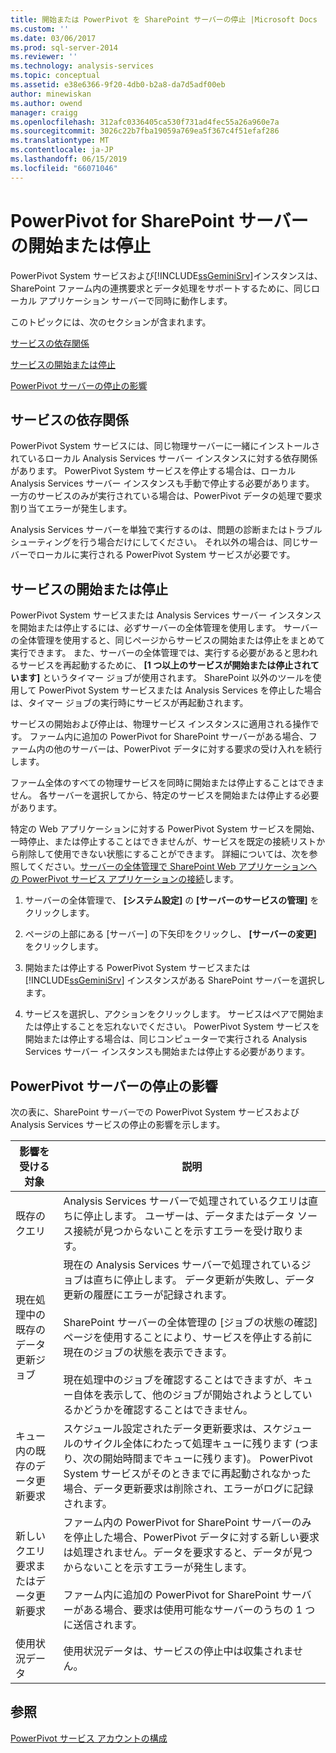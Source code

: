 ```yaml
---
title: 開始または PowerPivot を SharePoint サーバーの停止 |Microsoft Docs
ms.custom: ''
ms.date: 03/06/2017
ms.prod: sql-server-2014
ms.reviewer: ''
ms.technology: analysis-services
ms.topic: conceptual
ms.assetid: e38e6366-9f20-4db0-b2a8-da7d5adf00eb
author: minewiskan
ms.author: owend
manager: craigg
ms.openlocfilehash: 312afc0336405ca530f731ad4fec55a26a960e7a
ms.sourcegitcommit: 3026c22b7fba19059a769ea5f367c4f51efaf286
ms.translationtype: MT
ms.contentlocale: ja-JP
ms.lasthandoff: 06/15/2019
ms.locfileid: "66071046"
---
```

# <a name="start-or-stop-a-powerpivot-for-sharepoint-server"></a>PowerPivot for SharePoint サーバーの開始または停止
  PowerPivot System サービスおよび[!INCLUDE[ssGeminiSrv](../../includes/ssgeminisrv-md.md)]インスタンスは、SharePoint ファーム内の連携要求とデータ処理をサポートするために、同じローカル アプリケーション サーバーで同時に動作します。  
  
 このトピックには、次のセクションが含まれます。  
  
 [サービスの依存関係](#dependencies)  
  
 [サービスの開始または停止](#startstop)  
  
 [PowerPivot サーバーの停止の影響](#effects)  
  
##  <a name="dependencies"></a> サービスの依存関係  
 PowerPivot System サービスには、同じ物理サーバーに一緒にインストールされているローカル Analysis Services サーバー インスタンスに対する依存関係があります。 PowerPivot System サービスを停止する場合は、ローカル Analysis Services サーバー インスタンスも手動で停止する必要があります。 一方のサービスのみが実行されている場合は、PowerPivot データの処理で要求割り当てエラーが発生します。  
  
 Analysis Services サーバーを単独で実行するのは、問題の診断またはトラブルシューティングを行う場合だけにしてください。 それ以外の場合は、同じサーバーでローカルに実行される PowerPivot System サービスが必要です。  
  
##  <a name="startstop"></a> サービスの開始または停止  
 PowerPivot System サービスまたは Analysis Services サーバー インスタンスを開始または停止するには、必ずサーバーの全体管理を使用します。 サーバーの全体管理を使用すると、同じページからサービスの開始または停止をまとめて実行できます。 また、サーバーの全体管理では、実行する必要があると思われるサービスを再起動するために、 **[1 つ以上のサービスが開始または停止されています]** というタイマー ジョブが使用されます。 SharePoint 以外のツールを使用して PowerPivot System サービスまたは Analysis Services を停止した場合は、タイマー ジョブの実行時にサービスが再起動されます。  
  
 サービスの開始および停止は、物理サービス インスタンスに適用される操作です。 ファーム内に追加の PowerPivot for SharePoint サーバーがある場合、ファーム内の他のサーバーは、PowerPivot データに対する要求の受け入れを続行します。  
  
 ファーム全体のすべての物理サービスを同時に開始または停止することはできません。 各サーバーを選択してから、特定のサービスを開始または停止する必要があります。  
  
 特定の Web アプリケーションに対する PowerPivot System サービスを開始、一時停止、または停止することはできませんが、サービスを既定の接続リストから削除して使用できない状態にすることができます。 詳細については、次を参照してください。[サーバーの全体管理で SharePoint Web アプリケーションへの PowerPivot サービス アプリケーションの接続](connect-power-pivot-service-app-to-sharepoint-web-app-in-ca.md)します。  
  
1.  サーバーの全体管理で、 **[システム設定]** の **[サーバーのサービスの管理]** をクリックします。  
  
2.  ページの上部にある [サーバー] の下矢印をクリックし、 **[サーバーの変更]** をクリックします。  
  
3.  開始または停止する PowerPivot System サービスまたは [!INCLUDE[ssGeminiSrv](../../includes/ssgeminisrv-md.md)] インスタンスがある SharePoint サーバーを選択します。  
  
4.  サービスを選択し、アクションをクリックします。 サービスはペアで開始または停止することを忘れないでください。 PowerPivot System サービスを開始または停止する場合は、同じコンピューターで実行される Analysis Services サーバー インスタンスも開始または停止する必要があります。  
  
##  <a name="effects"></a> PowerPivot サーバーの停止の影響  
 次の表に、SharePoint サーバーでの PowerPivot System サービスおよび Analysis Services サービスの停止の影響を示します。  
  
|影響を受ける対象|説明|  
|---------------|-----------------|  
|既存のクエリ|Analysis Services サーバーで処理されているクエリは直ちに停止します。 ユーザーは、データまたはデータ ソース接続が見つからないことを示すエラーを受け取ります。|  
|現在処理中の既存のデータ更新ジョブ|現在の Analysis Services サーバーで処理されているジョブは直ちに停止します。 データ更新が失敗し、データ更新の履歴にエラーが記録されます。<br /><br /> SharePoint サーバーの全体管理の [ジョブの状態の確認] ページを使用することにより、サービスを停止する前に現在のジョブの状態を表示できます。<br /><br /> 現在処理中のジョブを確認することはできますが、キュー自体を表示して、他のジョブが開始されようとしているかどうかを確認することはできません。|  
|キュー内の既存のデータ更新要求|スケジュール設定されたデータ更新要求は、スケジュールのサイクル全体にわたって処理キューに残ります (つまり、次の開始時間までキューに残ります)。 PowerPivot System サービスがそのときまでに再起動されなかった場合、データ更新要求は削除され、エラーがログに記録されます。|  
|新しいクエリ要求またはデータ更新要求|ファーム内の PowerPivot for SharePoint サーバーのみを停止した場合、PowerPivot データに対する新しい要求は処理されません。データを要求すると、データが見つからないことを示すエラーが発生します。<br /><br /> ファーム内に追加の PowerPivot for SharePoint サーバーがある場合、要求は使用可能なサーバーのうちの 1 つに送信されます。|  
|使用状況データ|使用状況データは、サービスの停止中は収集されません。|  
  
## <a name="see-also"></a>参照  
 [PowerPivot サービス アカウントの構成](configure-power-pivot-service-accounts.md)  
  
  

